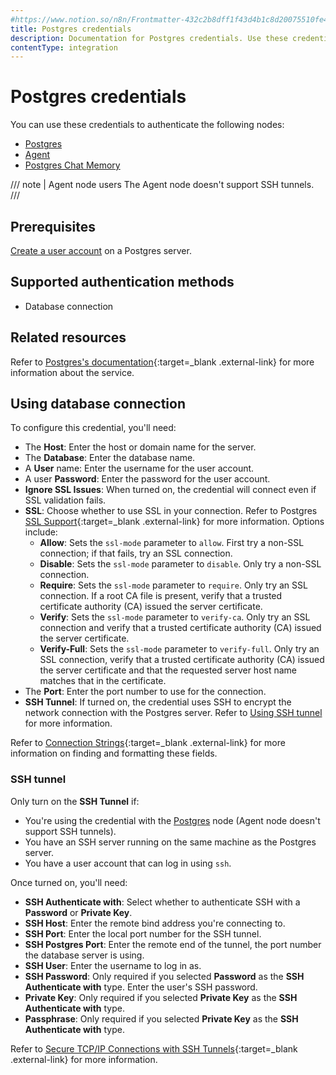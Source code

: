 ```yaml
---
#https://www.notion.so/n8n/Frontmatter-432c2b8dff1f43d4b1c8d20075510fe4
title: Postgres credentials
description: Documentation for Postgres credentials. Use these credentials to authenticate Postgres in n8n, a workflow automation platform.
contentType: integration
---
```


# Postgres credentials

You can use these credentials to authenticate the following nodes:

- [Postgres](/integrations/builtin/app-nodes/n8n-nodes-base.postgres/)
- [Agent](/integrations/builtin/cluster-nodes/root-nodes/n8n-nodes-langchain.agent)
- [Postgres Chat Memory](/integrations/builtin/cluster-nodes/sub-nodes/n8n-nodes-langchain.memorypostgreschat/) 

/// note | Agent node users
The Agent node doesn't support SSH tunnels.
///

## Prerequisites

[Create a user account](https://www.postgresql.org/docs/current/sql-createuser.html) on a Postgres server. 

## Supported authentication methods

- Database connection

## Related resources

Refer to [Postgres's documentation](https://www.postgresql.org/docs/16/index.html){:target=_blank .external-link} for more information about the service.

## Using database connection

To configure this credential, you'll need:

- The **Host**: Enter the host or domain name for the server.
- The **Database**: Enter the database name.
- A **User** name: Enter the username for the user account.
- A user **Password**: Enter the password for the user account.
- **Ignore SSL Issues**: When turned on, the credential will connect even if SSL validation fails.
- **SSL**: Choose whether to use SSL in your connection. Refer to Postgres [SSL Support](https://www.postgresql.org/docs/16/libpq-ssl.html){:target=_blank .external-link} for more information. Options include:
    - **Allow**: Sets the `ssl-mode` parameter to `allow`. First try a non-SSL connection; if that fails, try an SSL connection.
    - **Disable**: Sets the `ssl-mode` parameter to `disable`. Only try a non-SSL connection.
    - **Require**: Sets the `ssl-mode` parameter to `require`. Only try an SSL connection. If a root CA file is present, verify that a trusted certificate authority (CA) issued the server certificate.
    - **Verify**: Sets the `ssl-mode` parameter to `verify-ca`. Only try an SSL connection and verify that a trusted certificate authority (CA) issued the server certificate.
    - **Verify-Full**: Sets the `ssl-mode` parameter to `verify-full`. Only try an SSL connection, verify that a trusted certificate authority (CA) issued the server certificate and that the requested server host name matches that in the certificate.
- The **Port**: Enter the port number to use for the connection.
- **SSH Tunnel**: If turned on, the credential uses SSH to encrypt the network connection with the Postgres server. Refer to [Using SSH tunnel](#using-ssh-tunnel) for more information.

Refer to [Connection Strings](https://www.postgresql.org/docs/16/libpq-connect.html#LIBPQ-CONNSTRING){:target=_blank .external-link} for more information on finding and formatting these fields.

### SSH tunnel

Only turn on the **SSH Tunnel** if:

- You're using the credential with the [Postgres](/integrations/builtin/app-nodes/n8n-nodes-base.postgres/) node (Agent node doesn't support SSH tunnels).
- You have an SSH server running on the same machine as the Postgres server.
- You have a user account that can log in using `ssh`.

Once turned on, you'll need:

- **SSH Authenticate with**: Select whether to authenticate SSH with a **Password** or **Private Key**.
- **SSH Host**: Enter the remote bind address you're connecting to.
- **SSH Port**: Enter the local port number for the SSH tunnel.
- **SSH Postgres Port**: Enter the remote end of the tunnel, the port number the database server is using.
- **SSH User**: Enter the username to log in as.
- **SSH Password**: Only required if you selected **Password** as the **SSH Authenticate with** type. Enter the user's SSH password.
- **Private Key**: Only required if you selected **Private Key** as the **SSH Authenticate with** type.
- **Passphrase**: Only required if you selected **Private Key** as the **SSH Authenticate with** type.

Refer to [Secure TCP/IP Connections with SSH Tunnels](https://www.postgresql.org/docs/16/ssh-tunnels.html){:target=_blank .external-link} for more information.
